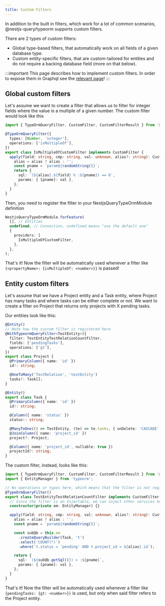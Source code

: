 ```yaml
---
title: Custom Filters
---
```


In addition to the built in filters, which work for a lot of common scenarios, @nestjs-query/typeorm supports custom filters.

There are 2 types of custom filters:
- Global type-based filters, that automatically work on all fields of a given database type.
- Custom entity-specific filters, that are custom-tailored for entities and do not require a backing database field (more on that below).

[//]: # (TODO Add link to page)
:::important
This page describes how to implement custom filters. In order to expose them in Graphql see the [relevant page](/docs/graphql/custom-filters)!
:::

## Global custom filters

Let's assume we want to create a filter that allows us to filter for integer fields where the value is a multiple of a given number. The custom filter would look like this

```ts title="is-multiple-of.filter.ts"
import { TypeOrmQueryFilter, CustomFilter, CustomFilterResult } from '@nestjs-query/query-typeorm';

@TypeOrmQueryFilter({
  types: [Number, 'integer'],
  operations: ['isMultipleOf'],
})
export class IsMultipleOfCustomFilter implements CustomFilter {
  apply(field: string, cmp: string, val: unknown, alias?: string): CustomFilterResult {
    alias = alias ? alias : '';
    const pname = `param${randomString()}`;
    return {
      sql: `(${alias}.${field} % :${pname}) == 0`,
      params: { [pname]: val },
    };
  }
}
```

Then, you need to register the filter in your NestjsQueryTypeOrmModule definition

```ts
NestjsQueryTypeOrmModule.forFeature(
  [], // Entities
  undefined, // Connection, undefined means "use the default one"
  {
    providers: [
      IsMultipleOfCustomFilter,
    ],
  },
);
```

That's it! Now the filter will be automatically used whenever a filter like `{<propertyName>: {isMultipleOf: <number>}}` is passed!

## Entity custom filters

Let's assume that we have a Project entity and a Task entity, where Project has many tasks and where tasks can be either complete or not. We want to create a filter on Project that returns only projects with X pending tasks.

Our entities look like this:

```ts
@Entity()
// Note how the custom filter is registered here
@WithTypeormQueryFilter<TestEntity>({
  filter: TestEntityTestRelationCountFilter,
  fields: ['pendingTasks'],
  operations: ['gt'],
})
export class Project {
  @PrimaryColumn({ name: 'id' })
  id!: string;

  @OneToMany('TestRelation', 'testEntity')
  tasks?: Task[];
}

@Entity()
export class Task {
  @PrimaryColumn({ name: 'id' })
  id!: string;

  @Column({ name: 'status' })
  status!: string;

  @ManyToOne(() => TestEntity, (te) => te.tasks, { onDelete: 'CASCADE' })
  @JoinColumn({ name: 'project_id' })
  project?: Project;

  @Column({ name: 'project_id', nullable: true })
  projectId?: string;
}
```

The custom filter, instead, looks like this:

```ts title="project-pending-tasks-count.filter.ts"
import { TypeOrmQueryFilter, CustomFilter, CustomFilterResult } from '@nestjs-query/query-typeorm';
import { EntityManager } from 'typeorm';

// No operations or types here, which means that the filter is not registered globally on types. We will be registering the filter individually on the Project entity.
@TypeOrmQueryFilter()
export class TestEntityTestRelationCountFilter implements CustomFilter {
  // Since the filter is an Injectable, we can inject other services here, such as an entity manager to create the subquery
  constructor(private em: EntityManager) {}

  apply(field: string, cmp: string, val: unknown, alias?: string): CustomFilterResult {
    alias = alias ? alias : '';
    const pname = `param${randomString()}`;

    const subQb = this.em
      .createQueryBuilder(Task, 't')
      .select('COUNT(*)')
      .where(`t.status = 'pending' AND t.project_id = ${alias}.id`);

    return {
      sql: `(${subQb.getSql()}) > :${pname}`,
      params: { [pname]: val },
    };
  }
}
```

That's it! Now the filter will be automatically used whenever a filter like `{pendingTasks: {gt: <number>}}` is used, but only when said filter refers to the Project entity.
